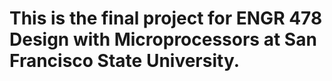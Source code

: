 # This is the final project for ENGR 478 Design with Microprocessors at San Francisco State University. 
